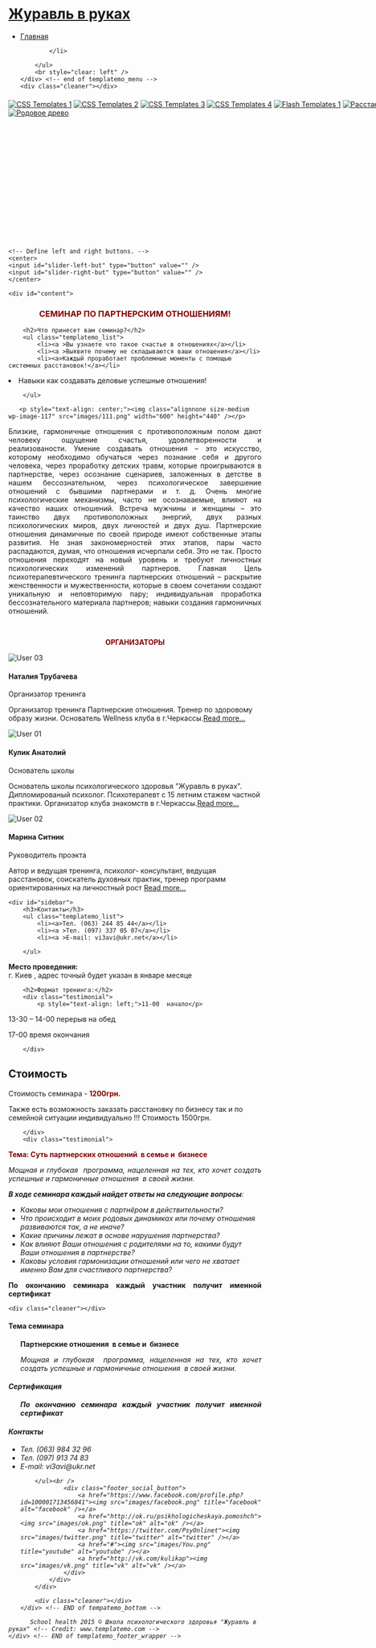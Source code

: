 
<head>

</head>

<body id="home">

<div id="templatemo_header_wrapper">
	<div id="site_title"><h1><a href="#">Журавль в руках</a></h1></div>
     <div id="templatemo_menu" class="ddsmoothmenu">
        <ul>
            <li><a href="index.html" class="selected">Главная</a></li>
           
            
                
            </li>
            
        </ul>
        <br style="clear: left" />
    </div> <!-- end of templatemo_menu -->
    <div class="cleaner"></div>
</div>	<!-- END of templatemo_header_wrapper -->
<div id="templatemo_slider">
	<!-- This is the container for the carousel. -->
    <div id = "carousel1" style="width:960px; height:280px;background:none;overflow:scroll; margin-top: 20px">            
        <!-- All images with class of "cloudcarousel" will be turned into carousel items -->
        <!-- You can place links around these images -->
        <a href="#" rel="lightbox"><img class="cloudcarousel" src="images/slider/1.jpeg" alt="CSS Templates 1" title="Хорошая семья" /></a>
        <a href="#" rel="lightbox"><img class="cloudcarousel" src="images/slider/2.jpeg" alt="CSS Templates 2" title="Расстановка по иерархии" /></a>
        <a href="#" rel="lightbox"><img class="cloudcarousel" src="images/slider/3.jpg" alt="CSS Templates 3" title="Семейные расстановки" /></a>
        <a href="#" rel="lightbox"><img class="cloudcarousel" src="images/slider/4.jpg" alt="CSS Templates 4" title="Тренинги" /></a>
        <a  href="#" rel="lightbox"><img class="cloudcarousel" src="images/slider/5.jpg" alt="Flash Templates 1" title="" /></a>
        <a href="#" rel="lightbox"><img class="cloudcarousel" src="images/slider/6.jpg" alt="Расстановки фигур" title="Расстановки фигур" /></a>
        <a href="#" rel="lightbox"><img class="cloudcarousel" src="images/slider/7.jpg" alt="Flash Templates 3" title="Патнеры по бизнесу" /></a>
        <a href="#" rel="lightbox"><img class="cloudcarousel" src="images/slider/8.jpg" alt="Родовое древо" title="Родовое древо" /></a>
    </div>
    
    <!-- Define left and right buttons. -->
    <center>
    <input id="slider-left-but" type="button" value="" />
    <input id="slider-right-but" type="button" value="" />
    </center>
</div>
<div id="templatemo_main">
	
    <div id="content">
<h3 style="text-align: center;"><span style="color: #800000;"><strong>СЕМИНАР ПО ПАРТНЕРСКИМ ОТНОШЕНИЯМ!</strong></span></h3>
    	
		<h2>Что принесет вам семинар?</h2>
        <ul class="templatemo_list">
            <li><a >Вы узнаете что такое счастье в отношениях</a></li>
            <li><a >Выявите почему не складываются ваши отношения</a></li>
        	<li><a>Каждый проработает проблемные моменты с помощью системных расстановок!</a></li>
<li><a>Навыки как создавать деловые успешные отношения!</a></li>
           
        </ul>
       
       <p style="text-align: center;"><img class="alignnone size-medium wp-image-117" src="images/111.png" width="600" height="440" /></p>

<p style="text-align: justify;">Близкие, гармоничные отношения с противоположным полом дают человеку ощущение счастья, удовлетворенности и реализованости. Умение создавать отношения – это искусство, которому необходимо обучаться через познание себя и другого человека, через проработку детских травм, которые проигрываются в партнерстве, через осознание сценариев, заложенных в детстве в нашем бессознательном, через психологическое завершение отношений с бывшими партнерами и т. д. Очень многие психологические механизмы, часто не осознаваемые, влияют на качество наших отношений. Встреча мужчины и женщины – это таинство двух противоположных энергий, двух разных психологических миров, двух личностей и двух душ.
Партнерские отношения динамичные по своей природе имеют собственные этапы развития. Не зная закономерностей этих этапов, пары часто распадаются, думая, что отношения исчерпали себя. Это не так. Просто отношения переходят на новый уровень и требуют личностных психологических изменений партнеров. Главная Цель психотерапевтического тренинга партнерских отношений – раскрытие женственности и мужественности, которые в своем сочетании создают уникальную и неповторимую пару; индивидуальная проработка бессознательного материала партнеров; навыки создания гармоничных отношений.</p></br>
<p style="text-align: center;"><span style="color: #800000;"><strong>ОРГАНИЗАТОРЫ</strong></span></p>
        <div class="cleaner h30"></div>
        <div class="about_box">
            <img src="images/user3.jpg" alt="User 03" />
            <h4>Наталия Трубачева</h4>
            <p class="position">Организатор тренинга</p>
            <p>Организатор тренинга Партнерские отношения. Тренер по здоровому образу жизни. Основатель  Wellness  клуба  в г.Черкассы.<a href="#">Read more...</a> </p>
            <div class="cleaner"></div>
        </div>
        <div class="about_box">
            <img src="images/user.jpg" alt="User 01" />
            <h4>Кулик Анатолий</h4>
            <p class="position">Основатель школы</p>
            <p>Основатель школы психологического здоровья "Журавль в руках". Дипломированый психолог. Психотерапевт с 15 летним стажем частной практики. Организатор клуба знакомств в г.Черкассы.<a href="#">Read more...</a> </p>
            <div class="cleaner"></div>
        </div>
        <div class="about_box">
            <img src="images/user1.jpg" alt="User 02" />
            <h4>Марина Ситник</h4>
            <p class="position">Руководитель проэкта</p>
            <p>Автор и ведущая тренинга, психолог- консультант, ведущая расстановок, соискатель духовных практик, тренер программ ориентированных на личностный рост <a href="#">Read more...</a></p>
            <div class="cleaner"></div>
        </div>
    </div>
    
    <div id="sidebar">
    	<h3>Контакты</h3>
        <ul class="templatemo_list">
            <li><a>Тел. (063) 244 85 44</a></li>
            <li><a >Тел. (097) 337 05 07</a></li>
        	<li><a >E-mail: vi3avi@ukr.net</a></li>
            
        </ul>
<strong>Место проведения: </strong> </br>  г. Киев , адрес точный будет указан в январе месяце
        <div class="cleaner h30"></div>

        <h2>Формат тренинга:</h2>
        <div class="testimonial">
            <p style="text-align: left;">11-00  начало</p>
<p style="text-align: left;">13-30 – 14-00 перерыв на обед</p>
<p style="text-align: left;">17-00 время окончания</p>
            
		</div>
<h2>Стоимость</h2>
        <div class="testimonial">
            <p style="text-align: left;" >Стоимость семинара - <strong style="color: #800000;">1200грн.</strong></p>
<p style="text-align: left;">Также  есть возможность заказать  расстановку по бизнесу так и по семейной ситуации  индивидуально !!! Стоимость 1500грн.
</p>

            
		</div>
    	<div class="testimonial">
            		
<p style="color: #800000;"><strong>Тема:  Суть партнерских отношений  в семье и  бизнесе</strong></p>
<p style="text-align: justify;"><em>Мощная и глубокая  программа, нацеленная на тех, кто хочет создать успешные и гармоничные отношения  в своей жизни.</strong></p>
<p style="text-align: justify;"><strong>В ходе семинара каждый найдет ответы на следующие вопросы</strong></em><em>:</em></p>
		
<ul>
	<li><em>Каковы мои отношения с партнёром в действительности?</em></li>
	<li><em>Что происходит в моих родовых динамиках или почему отношения развиваются так, а не иначе?</em></li>
	<li><em>Какие причины лежат в основе нарушения партнерства?</em></li>
	<li><em>Как влияют Ваши отношения с родителями на то, какими будут Ваши отношения в партнерстве?</em></li>
	<li><em>Каковы условия гармонизации отношений или чего не хватает именно Вам для счастливого партнерства?</em></li>
</ul>
</div>
 
<div class="testimonial"> 
<p style="text-align: justify;"><strong>По окончанию семинара каждый участник получит именной сертификат</strong></p>
</div>
    </div> <!-- end of sidebar -->
    
    <div class="cleaner"></div>
</div> <!-- END of templatemo_main -->

<div id="templatemo_bottom_wrapper">
    <div id="templatemo_bottom">
    	<div class="col one_third">
        	<h4><span></span>Тема семинара</h4>
            <div class="bottom_box">
                <ul class="footer_list">
                    <p ><strong> Партнерские отношения  в семье и  бизнесе</strong></p>
<p style="text-align: justify;"><em>Мощная и глубокая  программа, нацеленная на тех, кто хочет создать успешные и гармоничные отношения  в своей жизни.</strong></p>
                </ul>  
			</div>
        </div>
        <div class="col one_third">
        	<h4><span></span>Сертификация</h4>
            <div class="bottom_box">
              <ul class="twitter_post">
                   <p style="text-align: justify;"><strong>По окончанию семинара каждый участник получит именной сертификат</strong></p>
                </ul>
			</div>
        </div>
        <div class="col one_third no_margin_right">
        	<h4><span></span>Контакты</h4>
            <div class="bottom_box">
               <ul class="templatemo_list">
            <li><a >Тел. (063) 984 32 96</a></li>
            <li><a >Тел. (097) 913 74 83</a></li>
        	<li><a >E-mail: vi3avi@ukr.net</a></li>
            
        </ul><br />                        
                <div class="footer_social_button">
                    <a href="https://www.facebook.com/profile.php?id=100001713456841"><img src="images/facebook.png" title="facebook" alt="facebook" /></a>
                    <a href="http://ok.ru/psikhologicheskaya.pomoshch"><img src="images/ok.png" title="ok" alt="ok" /></a>
                    <a href="https://twitter.com/PsyOnlinet"><img src="images/twitter.png" title="twitter" alt="twitter" /></a>
                    <a href="#"><img src="images/You.png" title="youtube" alt="youtube" /></a>
                    <a href="http://vk.com/kulikap"><img src="images/vk.png" title="vk" alt="vk" /></a>
                </div>
            </div>
        </div>
        
    	<div class="cleaner"></div>
    </div> <!-- END of tempatemo_bottom -->
</div> <!-- END of tempatemo_bottom_wrapper -->

<div id="templatemo_footer_wrapper">
    <div id="templatemo_footer">

    	  School health 2015 © Школа психологического здоровья "Журавль в руках" <!-- Credit: www.templatemo.com -->
    </div> <!-- END of templatemo_footer_wrapper -->
</div> <!-- END of templatemo_footer -->

</body>
</html>
